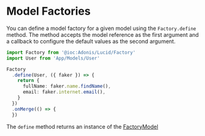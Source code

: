 # Model Factories

You can define a model factory for a given model using the `Factory.define` method. The method accepts the model reference as the first argument and a callback to configure the default values as the second argument.

```ts
import Factory from '@ioc:Adonis/Lucid/Factory'
import User from 'App/Models/User'

Factory
  .define(User, ({ faker }) => {
    return {
      fullName: faker.name.findName(),
      email: faker.internet.email(),
    }
  })
  .onMerge(() => {
  })
```

The `define` method returns an instance of the [FactoryModel](https://github.com/adonisjs/lucid/blob/develop/src/Factory/FactoryModel.ts)

